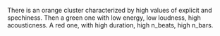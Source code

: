 There is an orange cluster characterized by high values of explicit and spechiness.
Then a green one with low energy, low loudness, high acousticness.
A red one, with high duration, high n_beats, high n_bars.




